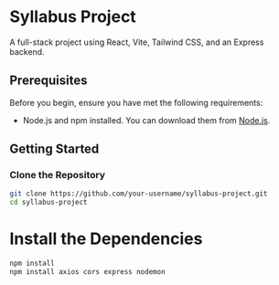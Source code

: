 # Syllabus Project

A full-stack project using React, Vite, Tailwind CSS, and an Express backend.

## Prerequisites

Before you begin, ensure you have met the following requirements:
- Node.js and npm installed. You can download them from [Node.js](https://nodejs.org/).

## Getting Started

### Clone the Repository

```bash
git clone https://github.com/your-username/syllabus-project.git
cd syllabus-project
```

# Install the Dependencies
```bash
npm install
npm install axios cors express nodemon
```
